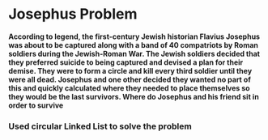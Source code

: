 # Josephus Problem
__According to legend, the first-century Jewish historian Flavius Josephus was about to be captured along with a band of 40 compatriots by Roman soldiers during the Jewish-Roman War. The Jewish soldiers decided that they preferred suicide to being captured and devised a plan for their demise. They were to form a circle and kill every third soldier until they were all dead. Josephus and one other decided they wanted no part of this and quickly calculated where they needed to place themselves so they would be the last survivors. Where do Josephus and his friend sit in order to survive__  
### **Used circular Linked List to solve the problem**
